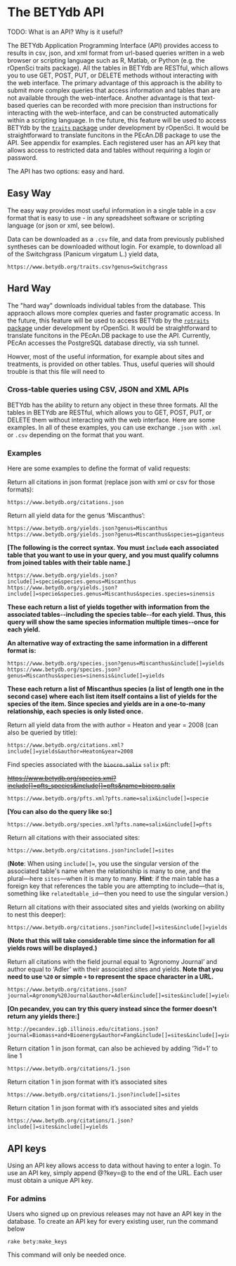 # The BETYdb API

TODO: What is an API? Why is it useful?

The BETYdb Application Programming Interface (API) provides access to results in csv, json, and xml format from url-based queries written in a web browser or scripting language such as R, Matlab, or Python (e.g. the rOpenSci traits package). All the tables in BETYdb are RESTful, which allows you to use GET, POST, PUT, or DELETE methods without interacting with the web interface. The primary advantage of this approach is the ability to submit more complex queries that access information and tables than are not available through the web-interface. Another advantage is that text-based queries can be recorded with more precision than instructions for interacting with the web-interface, and can be constructed automatically within a scripting language. In the future, this feature will be used to access BETYdb by the [`traits` package](https://github.com/ropensci/traits/issues/3) under development by rOpenSci. It would be straightforward to translate funcitons in the PEcAn.DB package to use the API. See appendix for examples. Each registered user has an API key that allows access to restricted data and tables without requiring a login or password.
 

The API has two options: easy and hard. 

## Easy Way

The easy way provides most useful information in a single table in a csv format that is easy to use - in any spreadsheet software or scripting language (or json or xml, see below). 


Data can be downloaded as a `.csv` file, and data from previously published syntheses can be downloaded without login. For example, to download all of the Switchgrass (Panicum virgatum L.) yield data,

    https://www.betydb.org/traits.csv?genus=Switchgrass

## Hard Way 

The "hard way" downloads individual tables from the database. This appraoch allows more complex queries and faster programatic access. In the future, this feature will be used to access BETYdb by the [`rotraits` package](https://github.com/ropensci/rotraits/issues/3) under development by rOpenSci. It would be straightforward to translate funcitons in the PEcAn.DB package to use the API. Currently, PEcAn accesses the PostgreSQL database directly, via ssh tunnel. 

    
Howver, most of the useful information, for example about sites and treatments, is provided on other tables. Thus, useful queries will should  trouble is that this file will need to 

### Cross-table queries using CSV, JSON and XML APIs

BETYdb has the ability to return any object in these three formats. All the tables in BETYdb are RESTful, which allows you to GET, POST, PUT, or DELETE them without interacting with the web interface. Here are some examples. In all of these examples, you can use exchange `.json` with `.xml` or `.csv` depending on the format that you want.

### Examples

Here are some examples to define the  format of valid requests:

Return all citations in json format (replace json with xml or csv for those formats):

    https://www.betydb.org/citations.json

Return all yield data for the genus ‘Miscanthus’:
  
    https://www.betydb.org/yields.json?genus=Miscanthus
    https://www.betydb.org/yields.json?genus=Miscanthus&species=giganteus
    
**[The following is the correct syntax. You must `include` each associated table that you want to use in your query, and you must qualify columns from joined tables with their table name.]**

    https://www.betydb.org/yields.json?include[]=specie&species.genus=Miscanthus    
    https://www.betydb.org/yields.json?include[]=specie&species.genus=Miscanthus&species.species=sinensis
    
**These each return a list of yields together with information from the associated tables--including the species table--for each yield. Thus, this query will show the same species information multiple times--once for each yield.**

**An alternative way of extracting the same information in a different format is:**

    https://www.betydb.org/species.json?genus=Miscanthus&include[]=yields       
    https://www.betydb.org/species.json?genus=Miscanthus&species=sinensis&include[]=yields
    
**These each return a list of Miscanthus species (a list of length one in the second case) where each list item itself contains a list of yields for the species of the item. Since species and yields are in a one-to-many relationship, each species is only listed once.**

Return all yield data from the with author = Heaton and year = 2008 (can also be queried by title):

    https://www.betydb.org/citations.xml?include[]=yields&author=Heaton&year=2008

Find species associated with the ~~`biocro.salix`~~ `salix` pft:

~~https://www.betydb.org/species.xml?include[]=pfts_species&include[]=pfts&name=biocro.salix~~

    https://www.betydb.org/pfts.xml?pfts.name=salix&include[]=specie

**[You can also do the query like so:]**  

    https://www.betydb.org/species.xml?pfts.name=salix&include[]=pfts


 Return all citations with their associated sites: 

    https://www.betydb.org/citations.json?include[]=sites
    
(**Note**: When using `include[]=`, you use the singular version of the associated table's name when the relationship is many to one, and the plural&mdash;here `sites`&mdash;when it is many to many. **Hint**: if the main table has a foreign key that references the table you are attempting to include—that is, something like `relatedtable_id`—then you need to use the singular version.) 

Return all citations with their associated sites and yields (working on ability to nest this deeper):  

    https://www.betydb.org/citations.json?include[]=sites&include[]=yields
    
**(Note that this will take considerable time since the information for all yields rows will be displayed.)**

Return all citations with the field journal equal to ‘Agronomy Journal’ and author equal to ‘Adler’ with their associated sites and yields.  **Note that you need to use `%20` or simple `+` to represent the space character in a URL.** 

    https://www.betydb.org/citations.json?journal=Agronomy%20Journal&author=Adler&include[]=sites&include[]=yields
    
**[On pecandev, you can try this query instead since the former doesn't return any yields there:]**

    http://pecandev.igb.illinois.edu/citations.json?journal=Biomass+and+Bioenergy&author=Fang&include[]=sites&include[]=yields

Return citation 1 in json format, can also be achieved by adding ’?id=1’ to line 1  

    https://www.betydb.org/citations/1.json 

Return citation 1 in json format with it’s associated sites  

    https://www.betydb.org/citations/1.json?include[]=sites 

Return citation 1 in json format with it’s associated sites and yields 

    https://www.betydb.org/citations/1.json?include[]=sites&include[]=yields 

## API keys

Using an API key allows access to data without having to enter a login. To use an API key, simply append @?key=@ to the end of the URL. Each user must obtain a unique API key.

### For admins

Users who signed up on previous releases may not have an API key in the database. To create an API key for every existing user, run the command below

    rake bety:make_keys

This command will only be needed once.


